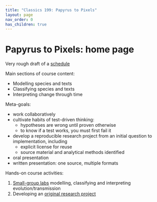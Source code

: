```yaml
---
title: "Classics 199: Papyrus to Pixels"
layout: page
nav_order: 0
has_children: true
---
```



# Papyrus to Pixels: home page

Very rough draft of a [schedule](./schedule/)


Main sections of course content:

- Modelling species and texts
- Classifying species and texts
- Interpreting change through time

Meta-goals:

- work collaboratively
- cultivate habits of test-driven thinking:
    - hypotheses are wrong until proven otherwise
    - to know if a test works, you must first fail it
- develop a reproducible research project from an initial question to implementation, including
    - explicit license for reuse
    - source material and analytical methods identified
- oral presentation 
- written presentation: one source, multiple formats


Hands-on course activities:

1. [Small-group labs](./labs/) modelling, classifying and interpreting evolution/transmission
2. Developing an [original research project](./project/)

